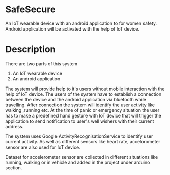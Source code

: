 # SafeSecure
An IoT wearable device with an android application to for women safety. Android application will be activated with the help of IoT device.

# Description
There are two parts of this system
1. An IoT wearable device
2. An android application

The system will provide help to it's users without mobile interaction with the help of IoT device. The users of the system have to establish a connection between the device and the android application via bluetooth while travelling. After connection the system will identify the user activity like walking ,running etc. At the time of panic or emergency situation the user has to make a predefined hand gesture with IoT device that will trigger the application to send notification to user's well wishers with their current address.

The system uses Google ActivityRecognisationService to identify user current activity. As well as different sensors like heart rate, accelorometer sensor are also used for IoT device.

Dataset for accelerometer sensor are collected in different situations like running, walking or in vehicle and added in the project under arduino section.
